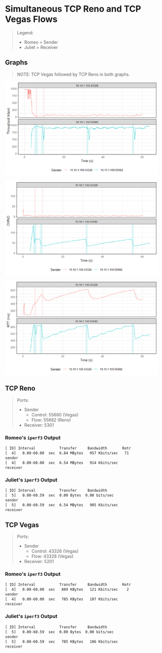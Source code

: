 # Simultaneous TCP Reno and TCP Vegas Flows

> Legend:
>
> -   Romeo = Sender
> -   Juliet = Receiver

## Graphs

> NOTE: TCP Vegas followed by TCP Reno in both graphs.

![](tput-vs-time.png)

![](cwnd-vs-time.png)

![](rtt-vs-time.png)

## TCP Reno

> Ports:
>
> -   Sender
>     -   Control: 55680 (Vegas)
>     -   Flow: 55682 (Reno)
> -   Receiver: 5301

### Romeo's `iperf3` Output

```shell
[ ID] Interval           Transfer     Bandwidth       Retr
[  4]   0.00-60.00  sec  6.84 MBytes   957 Kbits/sec   71             sender
[  4]   0.00-60.00  sec  6.54 MBytes   914 Kbits/sec                  receiver
```

### Juliet's `iperf3` Output

```shell
[ ID] Interval           Transfer     Bandwidth
[  5]   0.00-60.59  sec  0.00 Bytes  0.00 bits/sec                  sender
[  5]   0.00-60.59  sec  6.54 MBytes   905 Kbits/sec                  receiver
```

## TCP Vegas

> Ports:
>
> -   Sender
>     -   Control: 43326 (Vegas)
>     -   Flow: 43328 (Vegas)
> -   Receiver: 5201

### Romeo's `iperf3` Output

```shell
[ ID] Interval           Transfer     Bandwidth       Retr
[  4]   0.00-60.00  sec   889 KBytes   121 Kbits/sec    2             sender
[  4]   0.00-60.00  sec   785 KBytes   107 Kbits/sec                  receiver
```

### Juliet's `iperf3` Output

```shell
[ ID] Interval           Transfer     Bandwidth
[  5]   0.00-60.59  sec  0.00 Bytes  0.00 bits/sec                  sender
[  5]   0.00-60.59  sec   785 KBytes   106 Kbits/sec                  receiver
```
